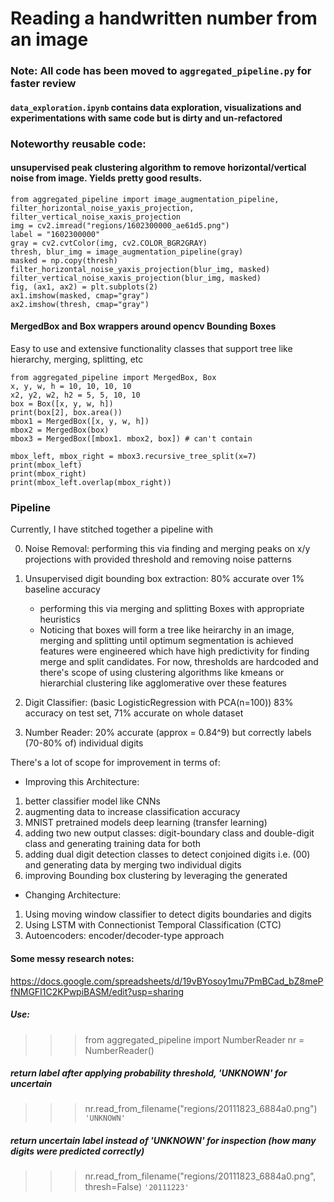 # Reading a handwritten number from an image

### Note: All code has been moved to `aggregated_pipeline.py` for faster review

#### `data_exploration.ipynb` contains data exploration, visualizations and experimentations with same code but is dirty and un-refactored

### Noteworthy reusable code: 

#### unsupervised peak clustering algorithm to remove horizontal/vertical noise from image. Yields pretty good results.

```
from aggregated_pipeline import image_augmentation_pipeline, filter_horizontal_noise_yaxis_projection, filter_vertical_noise_xaxis_projection
img = cv2.imread("regions/1602300000_ae61d5.png")
label = "1602300000"
gray = cv2.cvtColor(img, cv2.COLOR_BGR2GRAY)
thresh, blur_img = image_augmentation_pipeline(gray)
masked = np.copy(thresh)
filter_horizontal_noise_yaxis_projection(blur_img, masked)
filter_vertical_noise_xaxis_projection(blur_img, masked)
fig, (ax1, ax2) = plt.subplots(2)
ax1.imshow(masked, cmap="gray")
ax2.imshow(thresh, cmap="gray")
```
#### MergedBox and Box wrappers around opencv Bounding Boxes
Easy to use and extensive functionality classes that support tree like hierarchy, merging, splitting, etc
```
from aggregated_pipeline import MergedBox, Box
x, y, w, h = 10, 10, 10, 10
x2, y2, w2, h2 = 5, 5, 10, 10
box = Box([x, y, w, h])
print(box[2], box.area())
mbox1 = MergedBox([x, y, w, h])
mbox2 = MergedBox(box)
mbox3 = MergedBox([mbox1. mbox2, box]) # can't contain 

mbox_left, mbox_right = mbox3.recursive_tree_split(x=7)
print(mbox_left)
print(mbox_right)
print(mbox_left.overlap(mbox_right))
```

### Pipeline
Currently, I have stitched together a pipeline with 

0. Noise Removal:
    performing this via finding and merging peaks on x/y projections with provided threshold and removing noise patterns

1. Unsupervised digit bounding box extraction: 80% accurate over 1% baseline accuracy
    - performing this via merging and splitting Boxes with appropriate heuristics
    - Noticing that boxes will form a tree like heirarchy in an image, merging and splitting until optimum segmentation is achieved
        features were engineered which have high predictivity for finding merge and split candidates. 
    For now, thresholds are hardcoded and there's scope of using clustering algorithms like kmeans or hierarchial clustering like agglomerative
        over these features

2. Digit Classifier: (basic LogisticRegression with PCA(n=100)) 83% accuracy on test set, 71% accurate on whole dataset

3. Number Reader: 20% accurate (approx = 0.84^9) but correctly labels (70-80% of) individual digits

There's a lot of scope for improvement in terms of: 

- Improving this Architecture: 
1. better classifier model like CNNs
2. augmenting data to increase classification accuracy
3. MNIST pretrained models deep learning (transfer learning)
4. adding two new output classes: digit-boundary class and double-digit class and generating training data for both
5. adding dual digit detection classes to detect conjoined digits i.e. (00) and generating data by merging two individual digits
6. improving Bounding box clustering by leveraging the generated 

- Changing Architecture:
1. Using moving window classifier to detect digits boundaries and digits
2. Using LSTM with Connectionist Temporal Classification (CTC)
3. Autoencoders: encoder/decoder-type approach

#### Some messy research notes:
https://docs.google.com/spreadsheets/d/19vBYosoy1mu7PmBCad_bZ8mePfNMGFI1C2KPwpiBASM/edit?usp=sharing

##### Use:
>>> from aggregated_pipeline import NumberReader
>>> nr = NumberReader()

##### return label after applying probability threshold, 'UNKNOWN' for uncertain
>>> nr.read_from_filename("regions/20111823_6884a0.png")
`'UNKNOWN'`

##### return uncertain label instead of 'UNKNOWN' for inspection (how many digits were predicted correctly)
>>> nr.read_from_filename("regions/20111823_6884a0.png", thresh=False)
`'20111223'`
